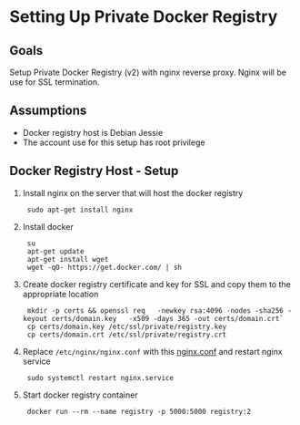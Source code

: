 # Setting Up Private Docker Registry

## Goals
Setup Private Docker Registry (v2) with nginx reverse proxy. Nginx will be use for SSL termination.

## Assumptions
* Docker registry host is Debian Jessie
* The account use for this setup has root privilege

## Docker Registry Host - Setup
1. Install nginx on the server that will host the docker registry

        sudo apt-get install nginx

2. Install docker

        su
        apt-get update
        apt-get install wget
        wget -qO- https://get.docker.com/ | sh


3. Create docker registry certificate and key for SSL and copy them to the appropriate location
  
        mkdir -p certs && openssl req   -newkey rsa:4096 -nodes -sha256 -keyout certs/domain.key   -x509 -days 365 -out certs/domain.crt`
        cp certs/domain.key /etc/ssl/private/registry.key
        cp certs/domain.crt /etc/ssl/private/registry.crt
  
4. Replace `/etc/nginx/nginx.conf` with this [nginx.conf](https://github.com/songkamongkol/doc/blob/master/nginx.conf) and restart nginx service

        sudo systemctl restart nginx.service
        
5. Start docker registry container 

        docker run --rm --name registry -p 5000:5000 registry:2
